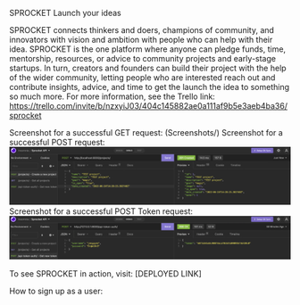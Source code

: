 SPROCKET 
Launch your ideas

SPROCKET connects thinkers and doers, champions of community, and innovators with vision and ambition with people who can help with their idea. SPROCKET is the one platform where anyone can pledge funds, time, mentorship, resources, or advice to community projects and early-stage startups. In turn, creators and founders can build their project with the help of the wider community, letting people who are interested reach out and contribute insights, advice, and time to get the launch the idea to something so much more. 
For more information, see the Trello link: https://trello.com/invite/b/nzxyiJ03/404c145882ae0a111af9b5e3aeb4ba36/sprocket

Screenshot for a successful GET request: (Screenshots/)
Screenshot for a successful POST request: ![](Screenshots/POSTProject.png)
Screenshot for a successful POST Token request: ![](Screenshots/POSTToken.png)

To see SPROCKET in action, visit: [DEPLOYED LINK]

How to sign up as a user: 
